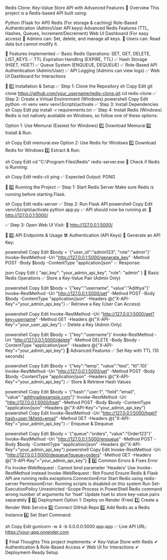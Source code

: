Redis Clone: Key-Value Store API with Advanced Features
📌 Overview
This project is a Redis-based API built using:

Python (Flask for API)
Redis (For storage & caching)
Role-Based Authentication (Admin/User API keys)
Advanced Redis Features (TTL, Hashes, Queues, Increment/Decrement)
Web UI Dashboard (For easy access)
🔹 Admins can: Set, delete, and manage all keys.
🔹 Users can: Read data but cannot modify it.

📌 Features Implemented
✅ Basic Redis Operations: SET, GET, DELETE, LIST_KEYS
✅ TTL Expiration Handling (EXPIRE, TTL)
✅ Hash Storage (HSET, HGET)
✅ Queue System (ENQUEUE, DEQUEUE)
✅ Role-Based API Authentication (Admin/User)
✅ API Logging (Admins can view logs)
✅ Web UI Dashboard for Interactions

📌 1️⃣ Installation & Setup
✅ Step 1: Clone the Repository
sh
Copy
Edit
git clone https://github.com/your_username/redis-clone.git
cd redis-clone
✅ Step 2: Create a Virtual Environment (Windows)
powershell
Copy
Edit
python -m venv venv
venv\Scripts\activate
✅ Step 3: Install Dependencies
sh
Copy
Edit
pip install -r requirements.txt
✅ Step 4: Install Redis (Windows)
Redis is not natively available on Windows, so follow one of these options:

Option 1: Use Memurai (Easiest for Windows)
1️⃣ Download Memurai
2️⃣ Install & Run:

sh
Copy
Edit
memurai.exe
Option 2: Use Redis for Windows
1️⃣ Download Redis for Windows
2️⃣ Extract & Run:

sh
Copy
Edit
cd "C:\Program Files\Redis"
redis-server.exe
🔹 Check if Redis is Running:

sh
Copy
Edit
redis-cli ping
✅ Expected Output: PONG

📌 2️⃣ Running the Project
✅ Step 1: Start Redis Server
Make sure Redis is running before starting Flask.

sh
Copy
Edit
redis-server
✅ Step 2: Run Flask API
powershell
Copy
Edit
venv\Scripts\activate
python app.py
✅ API should now be running at:
📌 http://127.0.0.1:5000/

✅ Step 3: Open Web UI
Visit:
📌 http://127.0.0.1:5000/

📌 3️⃣ API Endpoints & Usage
🛠 Authentication (API Keys)
🔹 Generate an API Key:

powershell
Copy
Edit
$body = '{"user_id":"admin123", "role":"admin"}'
Invoke-RestMethod -Uri "http://127.0.0.1:5000/generate_key" -Method POST -Body $body -ContentType "application/json"
✅ Response:

json
Copy
Edit
{
    "api_key": "your_admin_api_key",
    "role": "admin"
}
🔹 Basic Redis Operations
✅ Store a Key-Value Pair (Admin Only)

powershell
Copy
Edit
$body = '{"key":"username", "value":"Adithya"}'
Invoke-RestMethod -Uri "http://127.0.0.1:5000/set" -Method POST -Body $body -ContentType "application/json" -Headers @{"X-API-Key"="your_admin_api_key"}
✅ Retrieve a Key (User Can Access)

powershell
Copy
Edit
Invoke-RestMethod -Uri "http://127.0.0.1:5000/get?key=username" -Method GET -Headers @{"X-API-Key"="your_user_api_key"}
✅ Delete a Key (Admin Only)

powershell
Copy
Edit
$body = '{"key":"username"}'
Invoke-RestMethod -Uri "http://127.0.0.1:5000/delete" -Method DELETE -Body $body -ContentType "application/json" -Headers @{"X-API-Key"="your_admin_api_key"}
🔹 Advanced Features
✅ Set Key with TTL (10 seconds)

powershell
Copy
Edit
$body = '{"key":"temp", "value":"test", "ttl":10}'
Invoke-RestMethod -Uri "http://127.0.0.1:5000/set" -Method POST -Body $body -ContentType "application/json" -Headers @{"X-API-Key"="your_admin_api_key"}
✅ Store & Retrieve Hash Values

powershell
Copy
Edit
$body = '{"hash":"user:1", "field":"email", "value":"adithya@example.com"}'
Invoke-RestMethod -Uri "http://127.0.0.1:5000/hset" -Method POST -Body $body -ContentType "application/json" -Headers @{"X-API-Key"="your_admin_api_key"}
powershell
Copy
Edit
Invoke-RestMethod -Uri "http://127.0.0.1:5000/hget?hash=user:1&field=email" -Method GET -Headers @{"X-API-Key"="your_admin_api_key"}
✅ Enqueue & Dequeue

powershell
Copy
Edit
$body = '{"queue":"orders", "value":"Order123"}'
Invoke-RestMethod -Uri "http://127.0.0.1:5000/enqueue" -Method POST -Body $body -ContentType "application/json" -Headers @{"X-API-Key"="your_admin_api_key"}
powershell
Copy
Edit
Invoke-RestMethod -Uri "http://127.0.0.1:5000/dequeue?queue=orders" -Method GET -Headers @{"X-API-Key"="your_admin_api_key"}
📌 4️⃣ Common Errors & Fixes
Error	Fix
Invoke-WebRequest : Cannot bind parameter 'Headers'	Use Invoke-RestMethod instead
Invoke-WebRequest : Not Found	Ensure Redis & Flask API are running
redis.exceptions.ConnectionError	Start Redis using redis-server
PermissionError: Running scripts is disabled on this system	Run Set-ExecutionPolicy Unrestricted -Scope Process in PowerShell
Redis command wrong number of arguments for 'hset'	Update hset to store key-value pairs separately
📌 5️⃣ Deployment
Option 1: Deploy on Render (Free)
1️⃣ Create a Render Web Service
2️⃣ Connect GitHub Repo
3️⃣ Add Redis as a Redis Instance
4️⃣ Set Start Command:

sh
Copy
Edit
gunicorn -w 4 -b 0.0.0.0:5000 app:app
✅ Live API URL: https://your-app.onrender.com

📌 Final Thoughts
This project implements:
✔ Key-Value Store with Redis
✔ Authentication & Role-Based Access
✔ Web UI for Interactions
✔ Deployment-Ready Setup